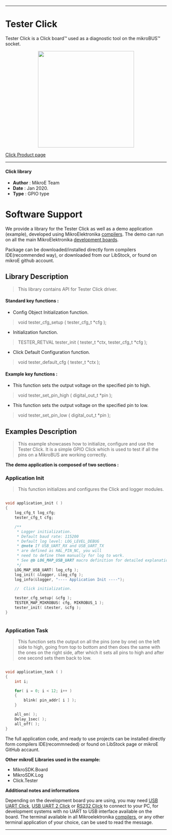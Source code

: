 
---
# Tester Click

Tester Click is a Click board™ used as a diagnostic tool on the mikroBUS™ socket.

<p align="center">
  <img src="https://download.mikroe.com/images/click_for_ide/tester_click.png" height=300px>
</p>

[Click Product page](https://www.mikroe.com/tester-click)

---

#### Click library 

- **Author**        : MikroE Team
- **Date**          : Jan 2020.
- **Type**          : GPIO type

# Software Support

We provide a library for the Tester Click 
as well as a demo application (example), developed using MikroElektronika 
[compilers](https://shop.mikroe.com/compilers). 
The demo can run on all the main MikroElektronika [development boards](https://shop.mikroe.com/development-boards).

Package can be downloaded/installed directly form compilers IDE(recommended way), or downloaded from our LibStock, or found on mikroE github account. 

## Library Description

> This library contains API for Tester Click driver.

#### Standard key functions :

- Config Object Initialization function.
> void tester_cfg_setup ( tester_cfg_t *cfg ); 
 
- Initialization function.
> TESTER_RETVAL tester_init ( tester_t *ctx, tester_cfg_t *cfg );

- Click Default Configuration function.
> void tester_default_cfg ( tester_t *ctx );


#### Example key functions :

- This function sets the output voltage on the specified pin to high.
> void tester_set_pin_high ( digital_out_t *pin );
 
- This function sets the output voltage on the specified pin to low.
> void tester_set_pin_low ( digital_out_t *pin );

## Examples Description

> This example showcases how to initialize, configure and use the Tester Click. It is a simple
  GPIO Click which is used to test if all the pins on a MikroBUS are working correctly. 

**The demo application is composed of two sections :**

### Application Init 

> This function initializes and configures the Click and logger modules. 

```c

void application_init ( )
{
    log_cfg_t log_cfg;
    tester_cfg_t cfg;

    /** 
     * Logger initialization.
     * Default baud rate: 115200
     * Default log level: LOG_LEVEL_DEBUG
     * @note If USB_UART_RX and USB_UART_TX 
     * are defined as HAL_PIN_NC, you will 
     * need to define them manually for log to work. 
     * See @b LOG_MAP_USB_UART macro definition for detailed explanation.
     */
    LOG_MAP_USB_UART( log_cfg );
    log_init( &logger, &log_cfg );
    log_info(&logger, "---- Application Init ----");

    //  Click initialization.

    tester_cfg_setup( &cfg );
    TESTER_MAP_MIKROBUS( cfg, MIKROBUS_1 );
    tester_init( &tester, &cfg );
}
  
```

### Application Task

> This function sets the output on all the pins (one by one) on the left side to high, going
  from top to bottom and then does the same with the ones on the right side, after which it 
  sets all pins to high and after one second sets them back to low.

```c

void application_task ( )
{
    int i;

    for( i = 0; i < 12; i++ )
    {
        blink( pin_addr[ i ] );
    }

    all_on( );
    Delay_1sec( );
    all_off( );
} 

``` 

The full application code, and ready to use projects can be  installed directly form compilers IDE(recommneded) or found on LibStock page or mikroE GitHub accaunt.

**Other mikroE Libraries used in the example:** 

- MikroSDK.Board
- MikroSDK.Log
- Click.Tester

**Additional notes and informations**

Depending on the development board you are using, you may need 
[USB UART Click](https://shop.mikroe.com/usb-uart-click), 
[USB UART 2 Click](https://shop.mikroe.com/usb-uart-2-click) or 
[RS232 Click](https://shop.mikroe.com/rs232-click) to connect to your PC, for 
development systems with no UART to USB interface available on the board. The 
terminal available in all Mikroelektronika 
[compilers](https://shop.mikroe.com/compilers), or any other terminal application 
of your choice, can be used to read the message.

---